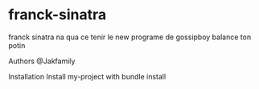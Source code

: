 # franck-sinatra

franck sinatra na qua ce tenir
le new programe de gossipboy balance ton potin

Authors
@Jakfamily

Installation
Install my-project with bundle install
